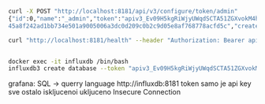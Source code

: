 
```bash
curl -X POST "http://localhost:8181/api/v3/configure/token/admin"  
{"id":0,"name":"_admin","token":"apiv3_Ev09H5kgRiWjyUWqdSCTA51ZGXvokM4hScZGrA69Axd-hmfxDrmN3i-VmR1zhjyIrasO0NsEuPmcWH3mrNbs4Q","hash":"f301559357528ead32fc6ef0661671646e210af4337d1d1b18fad7c76217315335  
45a8f242ad1bb734e501a9005006a3dc0d209c0b2c9d05e8af768778acfd5c","created_at":"2025-10-16T22:23:02.042Z","expiry":null}

curl "http://localhost:8181/health" --header "Authorization: Bearer apiv3_Ev09H5kgRiWjyUWqdSCTA51ZGXvokM4hScZGrA69Axd-hmfxDrmN3i-VmR1zhjyIrasO0NsEuPmcWH3mrNbs4Q"


docker exec -it influxdb /bin/bash
influxdb3 create database --token "apiv3_Ev09H5kgRiWjyUWqdSCTA51ZGXvokM4hScZGrA69Axd-hmfxDrmN3i-VmR1zhjyIrasO0NsEuPmcWH3mrNbs4Q" --retention-period 30d uc
```

grafana:
SQL -> querry language
http://influxdb:8181
token samo je api key sve ostalo iskljucenoi
ukljuceno Insecure Connection